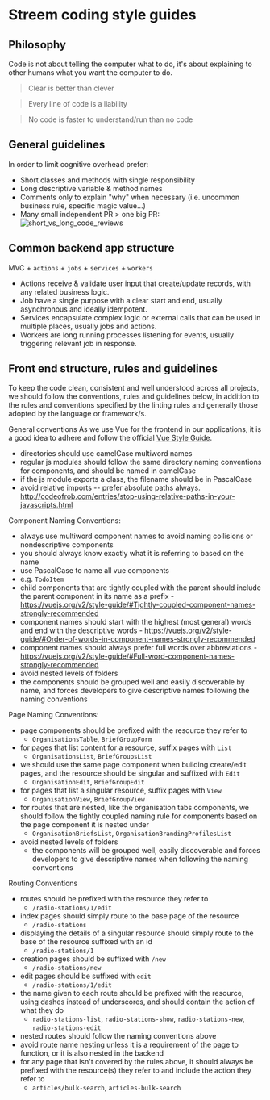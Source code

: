 # Streem coding style guides

## Philosophy

Code is not about telling the computer what to do, it's about explaining to other humans what you want the computer to do.

> Clear is better than clever

> Every line of code is a liability

> No code is faster to understand/run than no code

## General guidelines

In order to limit cognitive overhead prefer:
- Short classes and methods with single responsibility
- Long descriptive variable & method names
- Comments only to explain "why" when necessary (i.e. uncommon business rule, specific magic value...)
- Many small independent PR > one big PR:
![short_vs_long_code_reviews](https://raw.githubusercontent.com/streemau/styleguides/master/code_reviews.png)

## Common backend app structure

MVC + `actions` + `jobs` + `services` + `workers`

- Actions receive & validate user input that create/update records, with any related business logic.
- Job have a single purpose with a clear start and end, usually asynchronous and ideally idempotent.
- Services encapsulate complex logic or external calls that can be used in multiple places, usually jobs and actions.
- Workers are long running processes listening for events, usually triggering relevant job in response.


## Front end structure, rules and guidelines
To keep the code clean, consistent and well understood across all projects, we should follow the conventions, rules and guidelines below, in addition to the rules and conventions specified by the linting rules and generally those adopted by the language or framework/s.

General conventions
As we use Vue for the frontend in our applications, it is a good idea to adhere and follow the official [Vue Style Guide](https://vuejs.org/v2/style-guide/).
- directories should use camelCase multiword names
- regular js modules should follow the same directory naming conventions for components, and should be named in camelCase
- if the js module exports a class, the filename should be in PascalCase
- avoid relative imports -- prefer absolute paths always. http://codeofrob.com/entries/stop-using-relative-paths-in-your-javascripts.html

Component Naming Conventions:
- always use multiword component names to avoid naming collisions or nondescriptive components
 - you should always know exactly what it is referring to based on the name
- use PascalCase to name all vue components
 - e.g. `TodoItem`
- child components that are tightly coupled with the parent should include the parent component in its name as a prefix - https://vuejs.org/v2/style-guide/#Tightly-coupled-component-names-strongly-recommended
- component names should start with the highest (most general) words and end with the descriptive words - https://vuejs.org/v2/style-guide/#Order-of-words-in-component-names-strongly-recommended
- component names should always prefer full words over abbreviations - https://vuejs.org/v2/style-guide/#Full-word-component-names-strongly-recommended
- avoid nested levels of folders
 - the components should be grouped well and easily discoverable by name, and forces developers to give descriptive names following the naming conventions

Page Naming Conventions:
- page components should be prefixed with the resource they refer to
  - `OrganisationsTable`, `BriefGroupForm`
- for pages that list content for a resource, suffix pages with `List`
  - `OrganisationsList`, `BriefGroupsList`
- we should use the same page component when building create/edit pages, and the resource should be singular and suffixed with `Edit`
  - `OrganisationEdit`, `BriefGroupEdit`
- for pages that list a singular resource, suffix pages with `View`
  - `OrganisationView`, `BriefGroupView`
- for routes that are nested, like the organisation tabs components, we should follow the tightly coupled naming rule for components based on the page component it is nested under
  - `OrganisationBriefsList`, `OrganisationBrandingProfilesList`
- avoid nested levels of folders
  - the components will be grouped well, easily discoverable and forces developers to give descriptive names when following the naming conventions

Routing Conventions
- routes should be prefixed with the resource they refer to
  - `/radio-stations/1/edit`
- index pages should simply route to the base page of the resource
  - `/radio-stations`
- displaying the details of a singular resource should simply route to the base of the resource suffixed with an id
  - `/radio-stations/1`
- creation pages should be suffixed with `/new`
  - `/radio-stations/new`
- edit pages should be suffixed with `edit`
  - `/radio-stations/1/edit`
- the name given to each route should be prefixed with the resource, using dashes instead of underscores, and should contain the action of what they do
  - `radio-stations-list`, `radio-stations-show`, `radio-stations-new`, `radio-stations-edit`
- nested routes should follow the naming conventions above
- avoid route name nesting unless it is a requirement of the page to function, or it is also nested in the backend
- for any page that isn't covered by the rules above, it should always be prefixed with the resource(s) they refer to and include the action they refer to
  - `articles/bulk-search`, `articles-bulk-search`
